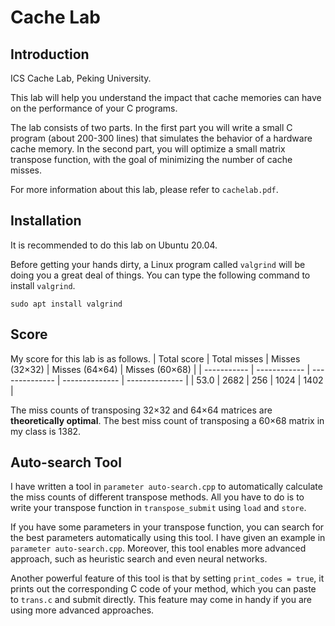 # Cache Lab

## Introduction

ICS Cache Lab, Peking University.

This lab will help you understand the impact that cache memories can have on the performance of your C programs.

The lab consists of two parts. In the first part you will write a small C program (about 200-300 lines) that simulates the behavior of a hardware cache memory. In the second part, you will optimize a small matrix transpose function, with the goal of minimizing the number of cache misses.

For more information about this lab, please refer to ```cachelab.pdf```.

## Installation

It is recommended to do this lab on Ubuntu 20.04.

Before getting your hands dirty, a Linux program called ```valgrind``` will be doing you a great deal of things. You can type the following command to install ```valgrind```.
```
sudo apt install valgrind
```

## Score

My score for this lab is as follows.
| Total score | Total misses | Misses (32×32) | Misses (64×64) | Misses (60×68) |
| ----------- | ------------ | -------------- | -------------- | -------------- |
| 53.0        | 2682         | 256            | 1024           | 1402           |

The miss counts of transposing 32×32 and 64×64 matrices are **theoretically optimal**. The best miss count of transposing a 60×68 matrix in my class is 1382.

## Auto-search Tool

I have written a tool in ```parameter auto-search.cpp``` to automatically calculate the miss counts of different transpose methods. All you have to do is to write your transpose function in ```transpose_submit``` using ```load``` and ```store```.

If you have some parameters in your transpose function, you can search for the best parameters automatically using this tool. I have given an example in ```parameter auto-search.cpp```. Moreover, this tool enables more advanced approach, such as heuristic search and even neural networks.

Another powerful feature of this tool is that by setting ```print_codes = true```, it prints out the corresponding C code of your method, which you can paste to ```trans.c``` and submit directly. This feature may come in handy if you are using more advanced approaches.